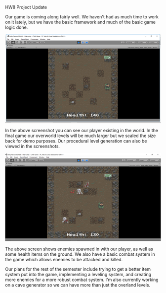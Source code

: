 HW8 Project Update

Our game is coming along fairly well. We haven't had as much time to work on it lately, but we have the basic framework and much of the basic game logic done. 

![Screen 1](HW8Screens/GameDemoScreen1.png)

In the above screenshot you can see our player existing in the world. In the final game our overworld levels will be much larger but we scaled the size back for demo purposes. Our procedural level generation can also be viewed in the screenshots. 

![Screen 2](HW8Screens/GameDemoScreen4.png)

The above screen shows enemies spawned in with our player, as well as some health items on the ground. We also have a basic combat system in the game which allows enemies to be attacked and killed. 

Our plans for the rest of the semester include trying to get a better item system put into the game, implementing a leveling system, and creating more enemies for a more robust combat system. I'm also currently working on a cave generator so we can have more than just the overland levels. 

